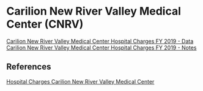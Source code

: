 # Carilion New River Valley Medical Center (CNRV)  

[Carilion New River Valley Medical Center Hospital Charges FY 2019 - Data](https://github.com/jalbertbowden/virginia-hospital-costs-open-data/blob/master/data/carilion-new-river-valley-medical-center/cnrv-hospital-charges-fy-2019-data.csv)  
[Carilion New River Valley Medical Center Hospital Charges FY 2019 - Notes](https://github.com/jalbertbowden/virginia-hospital-costs-open-data/blob/master/data/carilion-new-river-valley-medical-center/cnrv-hospital-charges-fy-2019-notes.csv)  

## References

[Hospital Charges Carilion New River Valley Medical Center](https://www.carilionclinic.org/sites/default/files/2018-12/CNRV_Hospital_Charges_FY19.ods)  
